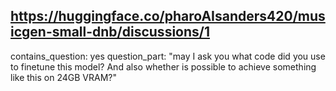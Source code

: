 ## https://huggingface.co/pharoAIsanders420/musicgen-small-dnb/discussions/1

contains_question: yes
question_part: "may I ask you what code did you use to finetune this model? And also whether is possible to achieve something like this on 24GB VRAM?"
